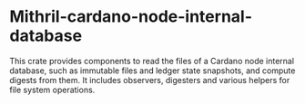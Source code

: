 # Mithril-cardano-node-internal-database

This crate provides components to read the files of a Cardano node internal database, such as immutable files
and ledger state snapshots, and compute digests from them.
It includes observers, digesters and various helpers for file system operations.
